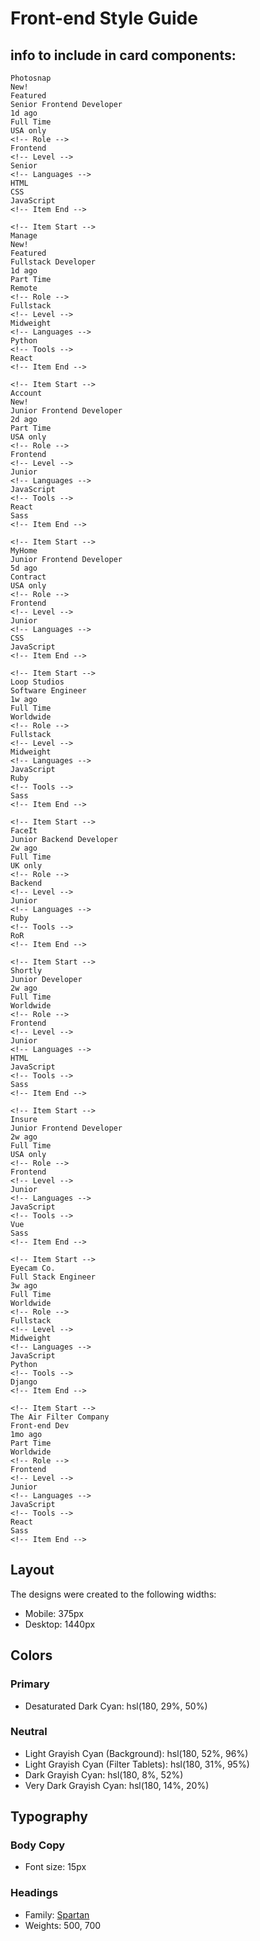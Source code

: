 # Front-end Style Guide

## info to include in card components:

    Photosnap
    New!
    Featured
    Senior Frontend Developer
    1d ago
    Full Time
    USA only
    <!-- Role -->
    Frontend
    <!-- Level -->
    Senior
    <!-- Languages -->
    HTML
    CSS
    JavaScript
    <!-- Item End -->

    <!-- Item Start -->
    Manage
    New!
    Featured
    Fullstack Developer
    1d ago
    Part Time
    Remote
    <!-- Role -->
    Fullstack
    <!-- Level -->
    Midweight
    <!-- Languages -->
    Python
    <!-- Tools -->
    React
    <!-- Item End -->

    <!-- Item Start -->
    Account
    New!
    Junior Frontend Developer
    2d ago
    Part Time
    USA only
    <!-- Role -->
    Frontend
    <!-- Level -->
    Junior
    <!-- Languages -->
    JavaScript
    <!-- Tools -->
    React
    Sass
    <!-- Item End -->

    <!-- Item Start -->
    MyHome
    Junior Frontend Developer
    5d ago
    Contract
    USA only
    <!-- Role -->
    Frontend
    <!-- Level -->
    Junior
    <!-- Languages -->
    CSS
    JavaScript
    <!-- Item End -->

    <!-- Item Start -->
    Loop Studios
    Software Engineer
    1w ago
    Full Time
    Worldwide
    <!-- Role -->
    Fullstack
    <!-- Level -->
    Midweight
    <!-- Languages -->
    JavaScript
    Ruby
    <!-- Tools -->
    Sass
    <!-- Item End -->

    <!-- Item Start -->
    FaceIt
    Junior Backend Developer
    2w ago
    Full Time
    UK only
    <!-- Role -->
    Backend
    <!-- Level -->
    Junior
    <!-- Languages -->
    Ruby
    <!-- Tools -->
    RoR
    <!-- Item End -->

    <!-- Item Start -->
    Shortly
    Junior Developer
    2w ago
    Full Time
    Worldwide
    <!-- Role -->
    Frontend
    <!-- Level -->
    Junior
    <!-- Languages -->
    HTML
    JavaScript
    <!-- Tools -->
    Sass
    <!-- Item End -->

    <!-- Item Start -->
    Insure
    Junior Frontend Developer
    2w ago
    Full Time
    USA only
    <!-- Role -->
    Frontend
    <!-- Level -->
    Junior
    <!-- Languages -->
    JavaScript
    <!-- Tools -->
    Vue
    Sass
    <!-- Item End -->

    <!-- Item Start -->
    Eyecam Co.
    Full Stack Engineer
    3w ago
    Full Time
    Worldwide
    <!-- Role -->
    Fullstack
    <!-- Level -->
    Midweight
    <!-- Languages -->
    JavaScript
    Python
    <!-- Tools -->
    Django
    <!-- Item End -->

    <!-- Item Start -->
    The Air Filter Company
    Front-end Dev
    1mo ago
    Part Time
    Worldwide
    <!-- Role -->
    Frontend
    <!-- Level -->
    Junior
    <!-- Languages -->
    JavaScript
    <!-- Tools -->
    React
    Sass
    <!-- Item End -->

## Layout

The designs were created to the following widths:

- Mobile: 375px
- Desktop: 1440px

## Colors

### Primary

- Desaturated Dark Cyan: hsl(180, 29%, 50%)

### Neutral

- Light Grayish Cyan (Background): hsl(180, 52%, 96%)
- Light Grayish Cyan (Filter Tablets): hsl(180, 31%, 95%)
- Dark Grayish Cyan: hsl(180, 8%, 52%)
- Very Dark Grayish Cyan: hsl(180, 14%, 20%)

## Typography

### Body Copy

- Font size: 15px

### Headings

- Family: [Spartan](https://fonts.google.com/specimen/Spartan)
- Weights: 500, 700
